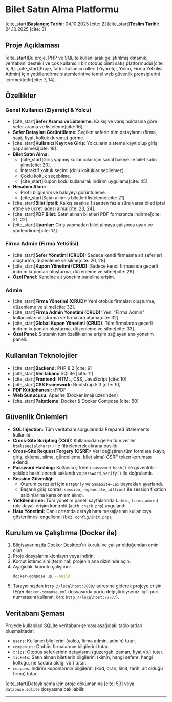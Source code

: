 # Bilet Satın Alma Platformu

[cite_start]**Başlangıç Tarihi:** 04.10.2025 [cite: 2]
[cite_start]**Teslim Tarihi:** 24.10.2025 [cite: 3]

## Proje Açıklaması

[cite_start]Bu proje, PHP ve SQLite kullanılarak geliştirilmiş dinamik, veritabanı destekli ve çok kullanıcılı bir otobüs bileti satış platformudur[cite: 5, 6]. [cite_start]Proje, farklı kullanıcı rolleri (Ziyaretçi, Yolcu, Firma Yetkilisi, Admin) için yetkilendirme sistemlerini ve temel web güvenlik prensiplerini içermektedir[cite: 7, 14].

## Özellikler

### Genel Kullanıcı (Ziyaretçi & Yolcu)
* [cite_start]**Sefer Arama ve Listeleme:** Kalkış ve varış noktasına göre sefer arama ve listeleme[cite: 16].
* **Sefer Detayları Görüntüleme:** Seçilen seferin tüm detaylarını (firma, saat, fiyat, koltuk durumu) görme.
* [cite_start]**Kullanıcı Kayıt ve Giriş:** Yolcuların sisteme kayıt olup giriş yapabilmesi[cite: 19].
* **Bilet Satın Alma:**
    * [cite_start]Giriş yapmış kullanıcılar için sanal bakiye ile bilet satın alma[cite: 20].
    * İnteraktif koltuk seçimi (dolu koltuklar seçilemez).
    * Çoklu koltuk seçebilme.
    * [cite_start]Kupon kodu kullanarak indirim uygulama[cite: 45].
* **Hesabım Alanı:**
    * Profil bilgilerini ve bakiyeyi görüntüleme.
    * [cite_start]Satın alınmış biletleri listeleme[cite: 21].
* [cite_start]**Bilet İptali:** Kalkış saatine 1 saatten fazla süre varsa bileti iptal etme ve ücret iadesi alma[cite: 23, 24].
* [cite_start]**PDF Bilet:** Satın alınan biletleri PDF formatında indirme[cite: 21, 22].
* [cite_start]**Uyarılar:** Giriş yapmadan bilet almaya çalışınca uyarı ve yönlendirme[cite: 17].

### Firma Admin (Firma Yetkilisi)
* [cite_start]**Sefer Yönetimi (CRUD):** Sadece kendi firmasına ait seferleri oluşturma, düzenleme ve silme[cite: 26, 28].
* [cite_start]**Kupon Yönetimi (CRUD):** Sadece kendi firmasında geçerli indirim kuponları oluşturma, düzenleme ve silme[cite: 29].
* **Özel Panel:** Kendine ait yönetim paneline erişim.

### Admin
* [cite_start]**Firma Yönetimi (CRUD):** Yeni otobüs firmaları oluşturma, düzenleme ve silme[cite: 32].
* [cite_start]**Firma Admin Yönetimi (CRUD):** Yeni "Firma Admin" kullanıcıları oluşturma ve firmalara atama[cite: 32].
* [cite_start]**Global Kupon Yönetimi (CRUD):** Tüm firmalarda geçerli indirim kuponları oluşturma, düzenleme ve silme[cite: 33].
* **Özel Panel:** Sistemin tüm özelliklerine erişim sağlayan ana yönetim paneli.

## Kullanılan Teknolojiler

* [cite_start]**Backend:** PHP 8.2 [cite: 9]
* [cite_start]**Veritabanı:** SQLite [cite: 11]
* [cite_start]**Frontend:** HTML, CSS, JavaScript [cite: 10]
* [cite_start]**CSS Framework:** Bootstrap 5.3 [cite: 10]
* **PDF Kütüphanesi:** tFPDF
* **Web Sunucusu:** Apache (Docker imajı üzerinden)
* [cite_start]**Paketleme:** Docker & Docker Compose [cite: 50]

## Güvenlik Önlemleri

* **SQL Injection:** Tüm veritabanı sorgularında Prepared Statements kullanıldı.
* **Cross-Site Scripting (XSS):** Kullanıcıdan gelen tüm veriler `htmlspecialchars()` ile filtrelenerek ekrana basıldı.
* **Cross-Site Request Forgery (CSRF):** Veri değiştiren tüm formlara (kayıt, giriş, ekleme, silme, güncelleme, bilet alma) CSRF token koruması eklendi.
* **Password Hashing:** Kullanıcı şifreleri `password_hash()` ile güvenli bir şekilde hash'lenerek saklandı ve `password_verify()` ile doğrulandı.
* **Session Güvenliği:**
    * Oturum çerezleri için `HttpOnly` ve `SameSite=Lax` bayrakları ayarlandı.
    * Başarılı giriş sonrası `session_regenerate_id(true)` ile session fixation saldırılarına karşı önlem alındı.
* **Yetkilendirme:** Tüm yönetim paneli sayfalarında (`admin`, `firma_admin`) role dayalı erişim kontrolü (`auth_check.php`) uygulandı.
* **Hata Yönetimi:** Canlı ortamda detaylı hata mesajlarının kullanıcıya gösterilmesi engellendi (bkz. `config/init.php`).

## Kurulum ve Çalıştırma (Docker ile)

1.  Bilgisayarınızda [Docker Desktop](https://www.docker.com/products/docker-desktop/)'ın kurulu ve çalışır olduğundan emin olun.
2.  Proje dosyalarını klonlayın veya indirin.
3.  Komut istemcisini (terminal) projenin ana dizininde açın.
4.  Aşağıdaki komutu çalıştırın:
    ```bash
    docker-compose up --build
    ```
5.  Tarayıcınızdan `http://localhost:8080/` adresine giderek projeye erişin. (Eğer `docker-compose.yml` dosyasında portu değiştirdiyseniz ilgili port numarasını kullanın, örn: `http://localhost:7777/`).

## Veritabanı Şeması

Projede kullanılan SQLite veritabanı şeması aşağıdaki tablolardan oluşmaktadır:
* `users`: Kullanıcı bilgilerini (yolcu, firma admin, admin) tutar.
* `companies`: Otobüs firmalarının bilgilerini tutar.
* `trips`: Otobüs seferlerinin detaylarını (güzergah, zaman, fiyat vb.) tutar.
* `tickets`: Satın alınan biletlerin bilgilerini (kimin, hangi sefere, hangi koltuğu, ne kadara aldığı vb.) tutar.
* `coupons`: İndirim kuponlarının bilgilerini (kod, oran, limit, tarih, ait olduğu firma) tutar.

[cite_start]Detaylı şema için proje dökümanına [cite: 53] veya `database.sqlite` dosyasına bakılabilir.

---
